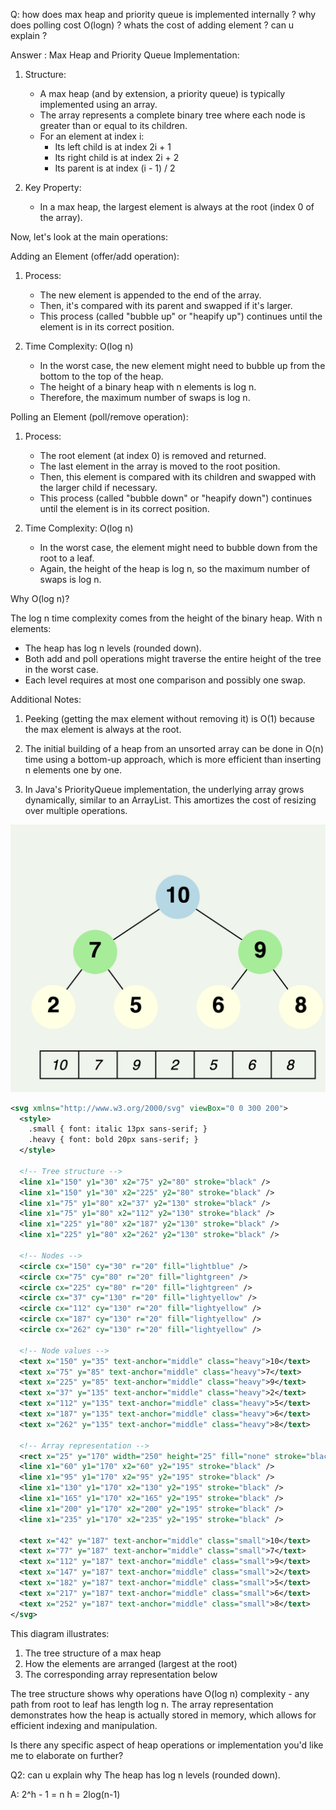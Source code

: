 Q: how does max heap and priority queue is implemented internally ? why does polling cost O(logn) ? whats the cost of adding element ? can u explain ?

Answer : Max Heap and Priority Queue Implementation:

1. Structure:
   - A max heap (and by extension, a priority queue) is typically implemented using an array.
   - The array represents a complete binary tree where each node is greater than or equal to its children.
   - For an element at index i:
     - Its left child is at index 2i + 1
     - Its right child is at index 2i + 2
     - Its parent is at index (i - 1) / 2

2. Key Property:
   - In a max heap, the largest element is always at the root (index 0 of the array).

Now, let's look at the main operations:

Adding an Element (offer/add operation):

1. Process:
   - The new element is appended to the end of the array.
   - Then, it's compared with its parent and swapped if it's larger.
   - This process (called "bubble up" or "heapify up") continues until the element is in its correct position.

2. Time Complexity: O(log n)
   - In the worst case, the new element might need to bubble up from the bottom to the top of the heap.
   - The height of a binary heap with n elements is log n.
   - Therefore, the maximum number of swaps is log n.

Polling an Element (poll/remove operation):

1. Process:
   - The root element (at index 0) is removed and returned.
   - The last element in the array is moved to the root position.
   - Then, this element is compared with its children and swapped with the larger child if necessary.
   - This process (called "bubble down" or "heapify down") continues until the element is in its correct position.

2. Time Complexity: O(log n)
   - In the worst case, the element might need to bubble down from the root to a leaf.
   - Again, the height of the heap is log n, so the maximum number of swaps is log n.

Why O(log n)?

The log n time complexity comes from the height of the binary heap. With n elements:
- The heap has log n levels (rounded down).
- Both add and poll operations might traverse the entire height of the tree in the worst case.
- Each level requires at most one comparison and possibly one swap.

Additional Notes:

1. Peeking (getting the max element without removing it) is O(1) because the max element is always at the root.

2. The initial building of a heap from an unsorted array can be done in O(n) time using a bottom-up approach, which is more efficient than inserting n elements one by one.

3. In Java's PriorityQueue implementation, the underlying array grows dynamically, similar to an ArrayList. This amortizes the cost of resizing over multiple operations.

![alt text](image.png)

```svg
<svg xmlns="http://www.w3.org/2000/svg" viewBox="0 0 300 200">
  <style>
    .small { font: italic 13px sans-serif; }
    .heavy { font: bold 20px sans-serif; }
  </style>
  
  <!-- Tree structure -->
  <line x1="150" y1="30" x2="75" y2="80" stroke="black" />
  <line x1="150" y1="30" x2="225" y2="80" stroke="black" />
  <line x1="75" y1="80" x2="37" y2="130" stroke="black" />
  <line x1="75" y1="80" x2="112" y2="130" stroke="black" />
  <line x1="225" y1="80" x2="187" y2="130" stroke="black" />
  <line x1="225" y1="80" x2="262" y2="130" stroke="black" />
  
  <!-- Nodes -->
  <circle cx="150" cy="30" r="20" fill="lightblue" />
  <circle cx="75" cy="80" r="20" fill="lightgreen" />
  <circle cx="225" cy="80" r="20" fill="lightgreen" />
  <circle cx="37" cy="130" r="20" fill="lightyellow" />
  <circle cx="112" cy="130" r="20" fill="lightyellow" />
  <circle cx="187" cy="130" r="20" fill="lightyellow" />
  <circle cx="262" cy="130" r="20" fill="lightyellow" />
  
  <!-- Node values -->
  <text x="150" y="35" text-anchor="middle" class="heavy">10</text>
  <text x="75" y="85" text-anchor="middle" class="heavy">7</text>
  <text x="225" y="85" text-anchor="middle" class="heavy">9</text>
  <text x="37" y="135" text-anchor="middle" class="heavy">2</text>
  <text x="112" y="135" text-anchor="middle" class="heavy">5</text>
  <text x="187" y="135" text-anchor="middle" class="heavy">6</text>
  <text x="262" y="135" text-anchor="middle" class="heavy">8</text>
  
  <!-- Array representation -->
  <rect x="25" y="170" width="250" height="25" fill="none" stroke="black" />
  <line x1="60" y1="170" x2="60" y2="195" stroke="black" />
  <line x1="95" y1="170" x2="95" y2="195" stroke="black" />
  <line x1="130" y1="170" x2="130" y2="195" stroke="black" />
  <line x1="165" y1="170" x2="165" y2="195" stroke="black" />
  <line x1="200" y1="170" x2="200" y2="195" stroke="black" />
  <line x1="235" y1="170" x2="235" y2="195" stroke="black" />
  
  <text x="42" y="187" text-anchor="middle" class="small">10</text>
  <text x="77" y="187" text-anchor="middle" class="small">7</text>
  <text x="112" y="187" text-anchor="middle" class="small">9</text>
  <text x="147" y="187" text-anchor="middle" class="small">2</text>
  <text x="182" y="187" text-anchor="middle" class="small">5</text>
  <text x="217" y="187" text-anchor="middle" class="small">6</text>
  <text x="252" y="187" text-anchor="middle" class="small">8</text>
</svg>

```

This diagram illustrates:
1. The tree structure of a max heap
2. How the elements are arranged (largest at the root)
3. The corresponding array representation below

The tree structure shows why operations have O(log n) complexity - any path from root to leaf has length log n. The array representation demonstrates how the heap is actually stored in memory, which allows for efficient indexing and manipulation.

Is there any specific aspect of heap operations or implementation you'd like me to elaborate on further?


Q2: can u explain why The heap has log n levels (rounded down).


A: 2^h - 1 = n 
h = 2log(n-1) 